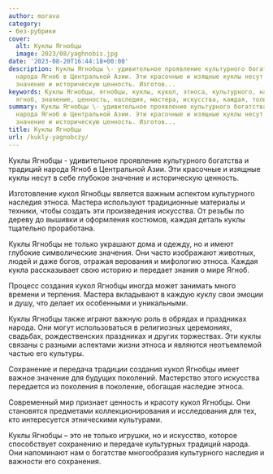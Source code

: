 ```yaml
---
author: morava
category:
- без-рубрики
cover:
  alt: Куклы Ягнобцы
  image: 2023/08/yaghnobis.jpg
date: '2023-08-20T16:44:18+00:00'
description: Куклы Ягнобцы \- удивительное проявление культурного богатства и традиций
  народа Ягноб в Центральной Азии. Эти красочные и изящные куклы несут в себе глубокое
  значение и историческую ценность. Изготов...
keywords: Куклы Ягнобцы, ягнобцы, куклы, кукол, этноса, культурного, народа, традиций,
  ягноб, значение, ценность, наследия, мастера, искусства, каждая, только
summary: Куклы Ягнобцы \- удивительное проявление культурного богатства и традиций
  народа Ягноб в Центральной Азии. Эти красочные и изящные куклы несут в себе глубокое
  значение и историческую ценность. Изготов...
title: Куклы Ягнобцы
url: /kukly-yagnobczy/
---
```


Куклы Ягнобцы \- удивительное проявление культурного богатства и традиций народа Ягноб в Центральной Азии. Эти красочные и изящные куклы несут в себе глубокое значение и историческую ценность.

Изготовление кукол Ягнобцы является важным аспектом культурного наследия этноса. Мастера используют традиционные материалы и техники, чтобы создать эти произведения искусства. От резьбы по дереву до вышивки и оформления костюмов, каждая деталь куклы тщательно проработана.

Куклы Ягнобцы не только украшают дома и одежду, но и имеют глубокие символические значения. Они часто изображают животных, людей и даже богов, отражая верования и мифологию этноса. Каждая кукла рассказывает свою историю и передает знания о мире Ягноб.

Процесс создания кукол Ягнобцы иногда может занимать много времени и терпения. Мастера вкладывают в каждую куклу свои эмоции и душу, что делает их особенными и уникальными.

Куклы Ягнобцы также играют важную роль в обрядах и праздниках народа. Они могут использоваться в религиозных церемониях, свадьбах, рождественских праздниках и других торжествах. Эти куклы связаны с разными аспектами жизни этноса и являются неотъемлемой частью его культуры.

Сохранение и передача традиции создания кукол Ягнобцы имеет важное значение для будущих поколений. Мастерство этого искусства передается из поколения в поколение, обогащая наследие этноса.

Современный мир признает ценность и красоту кукол Ягнобцы. Они становятся предметами коллекционирования и исследования для тех, кто интересуется этническими культурами.

Куклы Ягнобцы – это не только игрушки, но и искусство, которое способствует сохранению и передаче культурных традиций народа. Они напоминают нам о богатстве многообразия культурного наследия и важности его сохранения.